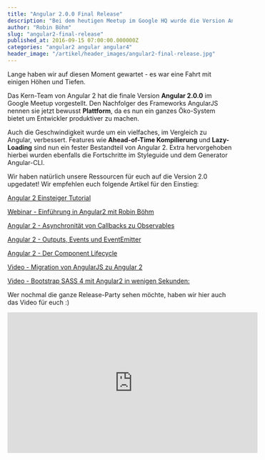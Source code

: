 ```yaml
---
title: "Angular 2.0.0 Final Release"
description: "Bei dem heutigen Meetup im Google HQ wurde die Version Angular 2.0.0 veröffentlicht. Der Nachfolger des Frameworks AngularJS nennt sich jetzt bewusst Plattform."
author: "Robin Böhm"
slug: "angular2-final-release"
published_at: 2016-09-15 07:00:00.000000Z
categories: "angular2 angular angular4"
header_image: "/artikel/header_images/angular2-final-release.jpg"
---
```


Lange haben wir auf diesen Moment gewartet - es war eine Fahrt mit einigen Höhen und Tiefen.

Das Kern-Team von Angular 2 hat die finale Version **Angular 2.0.0** im Google Meetup vorgestellt. Den Nachfolger des Frameworks AngularJS nennen sie jetzt bewusst **Plattform**, da es nun ein ganzes Öko-System bietet um Entwickler produktiver zu machen.

Auch die Geschwindigkeit wurde um ein vielfaches, im Vergleich zu Angular, verbessert. Features wie **Ahead-of-Time Kompilierung** und **Lazy-Loading** sind nun ein fester Bestandteil von Angular 2. Extra hervorgehoben hierbei wurden ebenfalls die Fortschritte im Styleguide und dem Generator Angular-CLI.

Wir haben natürlich unsere Ressourcen für euch auf die Version 2.0 upgedatet!
Wir empfehlen euch folgende Artikel für den Einstieg:


[Angular 2 Einsteiger Tutorial](https://angularjs.de/artikel/angular2-tutorial-deutsch)

[Webinar - Einführung in Angular2 mit Robin Böhm](https://angularjs.de/artikel/angular2-typescript-webinar)

[Angular 2 - Asynchronität von Callbacks zu Observables](https://angularjs.de/artikel/angular2-observables)

[Angular 2 - Outputs, Events und EventEmitter](https://angularjs.de/artikel/angular2-output-events)

[Angular 2 - Der Component Lifecycle](https://angularjs.de/artikel/angular-2-component-lifecycle)

[Video - Migration von AngularJS zu Angular 2](https://angularjs.de/artikel/migration-angularjs-angular2)

[Video - Bootstrap SASS 4 mit Angular2 in wenigen Sekunden:](/artikel/angular2-bootstrap-scss-angular-cli)



Wer nochmal die ganze Release-Party sehen möchte, haben wir hier auch das Video für euch :)

<div class="embed-responsive embed-responsive-16by9">
  <iframe width="560" height="315" src="https://www.youtube.com/embed/xTIWBXkpvDc" frameborder="0" allowfullscreen></iframe>
</div>

